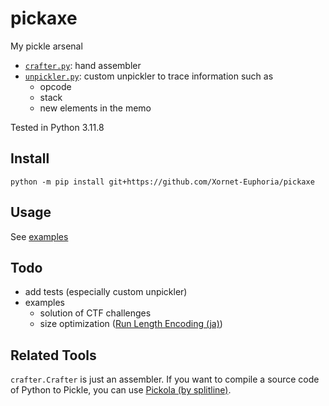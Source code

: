 # pickaxe

My pickle arsenal

- [`crafter.py`](./pickaxe/crafter.py): hand assembler
- [`unpickler.py`](./pickaxe/unpickler.py): custom unpickler to trace information such as
  - opcode
  - stack
  - new elements in the memo

Tested in Python 3.11.8

## Install

`python -m pip install git+https://github.com/Xornet-Euphoria/pickaxe`

## Usage

See [examples](./examples/)

## Todo

- add tests (especially custom unpickler)
- examples
  - solution of CTF challenges
  - size optimization ([Run Length Encoding (ja)](https://project-euphoria.dev/blog/pickle-run-length/))

## Related Tools

`crafter.Crafter` is just an assembler. If you want to compile a source code of Python to Pickle, you can use [Pickola (by splitline)](https://github.com/splitline/Pickora).
